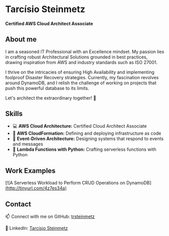 # Tarcísio Steinmetz
#### Certified AWS Cloud Architect Associate
<!--
[![Anurag's GitHub stats](https://github-readme-stats.vercel.app/api?username=trsteinmetz)](https://github.com/anuraghazra/github-readme-stats)
-->

## About me
I am a seasoned IT Professional with an Excellence mindset. My passion lies in crafting robust Architectural Solutions grounded in best practices, drawing inspiration from AWS and industry standards such as ISO 27001.

I thrive on the intricacies of ensuring High Availability and implementing foolproof Disaster Recovery strategies. Currently, my fascination revolves around DynamoDB, and I relish the challenge of working on projects that push this powerful database to its limits.

Let's architect the extraordinary together! 🚀

## Skills
- 💻 **AWS Cloud Architecture:** Certified Cloud Architect Associate
- 🚧 **AWS CloudFormation:** Defining and deploying infrastructure as code
- 📅 **Event-Driven Architecture:** Designing systems that respond to events and messages
- 🐍 **Lambda Functions with Python:** Crafting serverless functions with Python

## Work Examples
[![A Serverless Workload to Perform CRUD Operations on DynamoDB][(http://tinyurl.com/4z7es34a)](https://github.com/trsteinmetz/AWS-CrudApiToDynamoDb)
## Contact
📫 Connect with me on GitHub: [trsteinmetz](https://github.com/trsteinmetz)

🔗 LinkedIn: [Tarcisio Steinmetz](https://www.linkedin.com/in/tarcisiosteinmetz/)
